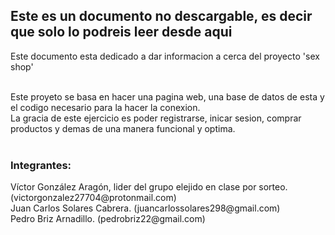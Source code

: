 <h2>Este es un documento no descargable, es decir que solo lo podreis leer desde aqui</h2>

<p>Este documento esta dedicado a dar informacion a cerca del proyecto 'sex shop'</p>
<br>
Este proyeto se basa en hacer una pagina web, una base de datos de esta y el codigo necesario para la hacer la conexion.
<br>
La gracia de este ejercicio es poder registrarse, inicar sesion, comprar productos y demas de una manera funcional y optima.



<br>
<br>
<h3>Integrantes: </h3>
Víctor González Aragón, lider del grupo elejido en clase por sorteo. (victorgonzalez27704@protonmail.com) 
<br>
Juan Carlos Solares Cabrera. (juancarlossolares298@gmail.com)
<br>
Pedro Briz Arnadillo. (pedrobriz22@gmail.com)




